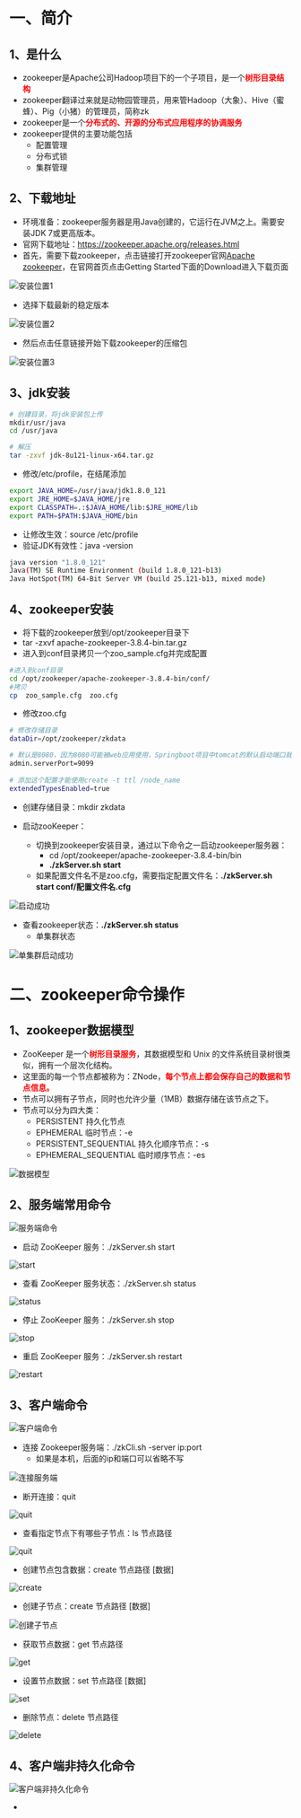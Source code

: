 # 一、简介

## 1、是什么

- zookeeper是Apache公司Hadoop项目下的一个子项目，是一个<font color="red">**树形目录结构**</font>
- zookeeper翻译过来就是动物园管理员，用来管Hadoop（大象）、Hive（蜜蜂）、Pig（小猪）的管理员，简称zk
- zookeeper是一个<font color="red">**分布式的、开源的分布式应用程序的协调服务**</font>
- zookeeper提供的主要功能包括
  - 配置管理
  - 分布式锁
  - 集群管理



## 2、下载地址

- 环境准备：zookeeper服务器是用Java创建的，它运行在JVM之上。需要安装JDK 7或更高版本。
- 官网下载地址：https://zookeeper.apache.org/releases.html
- 首先，需要下载zookeeper，点击链接打开zookeeper官网[Apache zookeeper](https://zookeeper.apache.org/)，在官网首页点击Getting Started下面的Download进入下载页面

![安装位置1](图片/简介/安装位置1.png)

- 选择下载最新的稳定版本

![安装位置2](图片/简介/安装位置2.png)

- 然后点击任意链接开始下载zookeeper的压缩包

![安装位置3](图片/简介/安装位置3.png)



## 3、jdk安装

~~~bash
# 创建目录，将jdk安装包上传
mkdir/usr/java
cd /usr/java

# 解压
tar -zxvf jdk-8u121-linux-x64.tar.gz
~~~

- 修改/etc/profile，在结尾添加

~~~bash
export JAVA_HOME=/usr/java/jdk1.8.0_121
export JRE_HOME=$JAVA_HOME/jre
export CLASSPATH=.:$JAVA_HOME/lib:$JRE_HOME/lib
export PATH=$PATH:$JAVA_HOME/bin
~~~

- 让修改生效：source /etc/profile
- 验证JDK有效性：java -version

~~~bash
java version "1.8.0_121"
Java(TM) SE Runtime Environment (build 1.8.0_121-b13)
Java HotSpot(TM) 64-Bit Server VM (build 25.121-b13, mixed mode)
~~~



## 4、zookeeper安装

- 将下载的zookeeper放到/opt/zookeeper目录下
- tar -zxvf apache-zookeeper-3.8.4-bin.tar.gz
- 进入到conf目录拷贝一个zoo_sample.cfg并完成配置

~~~bash
#进入到conf目录
cd /opt/zookeeper/apache-zookeeper-3.8.4-bin/conf/
#拷贝
cp  zoo_sample.cfg  zoo.cfg
~~~

- 修改zoo.cfg

~~~bash
# 修改存储目录
dataDir=/opt/zookeeper/zkdata

# 默认是8080，因为8080可能被web应用使用，Springboot项目中tomcat的默认启动端口就是8080
admin.serverPort=9099
 
# 添加这个配置才能使用create -t ttl /node_name
extendedTypesEnabled=true
~~~

- 创建存储目录：mkdir  zkdata

- 启动zooKeeper：
  - 切换到zookeeper安装目录，通过以下命令之一启动zookeeper服务器：
    - cd /opt/zookeeper/apache-zookeeper-3.8.4-bin/bin
    - **./zkServer.sh start**
  - 如果配置文件名不是zoo.cfg，需要指定配置文件名：**./zkServer.sh start conf/配置文件名.cfg**

![启动成功](图片/简介/启动成功.png)

- 查看zookeeper状态：**./zkServer.sh status**
  - 单集群状态


![单集群启动成功](图片/简介/单集群启动成功.png)





# 二、zookeeper命令操作

## 1、zookeeper数据模型

- ZooKeeper 是一个<font color="red">**树形目录服务**</font>，其数据模型和 Unix 的文件系统目录树很类似，拥有一个层次化结构。
- 这里面的每一个节点都被称为：ZNode，<font color="red">**每个节点上都会保存自己的数据和节点信息。**</font>
- 节点可以拥有子节点，同时也允许少量（1MB）数据存储在该节点之下。
- 节点可以分为四大类：
  - PERSISTENT 持久化节点
  - EPHEMERAL 临时节点：-e
  - PERSISTENT_SEQUENTIAL 持久化顺序节点：-s
  - EPHEMERAL_SEQUENTIAL 临时顺序节点：-es

![数据模型](图片/命令操作/数据模型.png)



## 2、服务端常用命令

![服务端命令](图片/命令操作/服务端命令.png)

- 启动 ZooKeeper 服务：./zkServer.sh start

![start](图片/命令操作/start.png)

- 查看 ZooKeeper 服务状态：./zkServer.sh status

![status](图片/命令操作/status.png)

- 停止 ZooKeeper 服务：./zkServer.sh stop

![stop](图片/命令操作/stop.png)

- 重启 ZooKeeper 服务：./zkServer.sh restart

![restart](图片/命令操作/restart.png)





## 3、客户端命令

![客户端命令](图片/命令操作/客户端命令.png)

- 连接 Zookeeper服务端：./zkCli.sh -server ip:port
  - 如果是本机，后面的ip和端口可以省略不写


![连接服务端](图片/命令操作/连接服务端.png)

- 断开连接：quit

![quit](图片/命令操作/quit.png)

- 查看指定节点下有哪些子节点：ls 节点路径

![quit](图片/命令操作/ls.png)

- 创建节点包含数据：create 节点路径 [数据]

![create](图片/命令操作/create.png)

- 创建子节点：create 节点路径 [数据]

![创建子节点](图片/命令操作/创建子节点.png)

- 获取节点数据：get 节点路径

![get](图片/命令操作/get.png)

- 设置节点数据：set 节点路径 [数据]

![set](图片/命令操作/set.png)

- 删除节点：delete 节点路径

![delete](图片/命令操作/delete.png)



## 4、客户端非持久化命令

![客户端非持久化命令](图片/命令操作/客户端命令2.png)

- 
